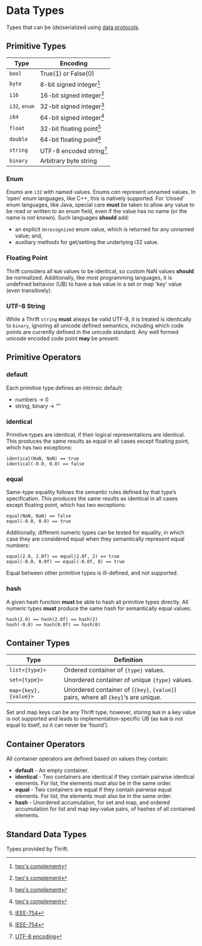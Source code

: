 # Data Types

Types that can be (de)serialized using [data protocols](../protocol/data.md).

## Primitive Types

Type | Encoding
---|---
`bool` | True(1) or False(0)
`byte` | 8-bit signed integer[^1]
`i16` | 16-bit signed integer[^1]
`i32`, `enum` | 32-bit signed integer[^1]
`i64` | 64-bit signed integer[^1]
`float` | 32-bit floating point[^2]
`double` | 64-bit floating point[^2]
`string` | UTF-8 encoded string[^3]
`binary` | Arbitrary byte string

[^1]: [two's complement](https://en.wikipedia.org/wiki/Two%27s_complement)

[^2]: [IEEE-754](https://en.wikipedia.org/wiki/IEEE_754)

[^3]: [UTF-8 encoding](https://en.wikipedia.org/wiki/UTF-8)

### Enum

Enums are `i32` with named values. Enums *can* represent unnamed values. In ‘open’ enum languages, like C++, this is natively supported. For ‘closed’ enum languages, like Java, special care **must** be taken to allow any value to be read or written to an enum field, even if the value has no name (or the name is not known). Such languages **should** add:

- an explicit `Unrecognized` enum value, which is returned for any unnamed value; and,
- auxiliary methods for get/setting the underlying i32 value.

### Floating Point

Thrift considers all `NaN` values to be identical, so custom NaN values **should** be normalized. Additionally, like most programming languages, it is undefined behavior (UB) to have a `NaN` value in a set or map ‘key’ value (even transitively).

### UTF-8 String

While a Thrift `string` **must** always be valid UTF-8, it is treated is identically to `binary`, ignoring all unicode defined semantics, including  which code points are currently defined in the unicode standard. Any well formed unicode encoded code point **may** be present.

## Primitive Operators

### default

Each primitive type defines an intrinsic default:

- numbers → 0
- string, binary → “”

### identical

Primitive types are identical, if their logical representations are identical. This produces the same results as equal in all cases except floating point, which has two exceptions:

    identical(NaN, NaN) == true
    identical(-0.0, 0.0) == false

### equal

Same-type equality follows the semantic rules defined by that type’s specification. This produces the same results as identical in all cases except floating point, which has two exceptions:

    equal(NaN, NaN) == false
    equal(-0.0, 0.0) == true

Additionally, different numeric types can be tested for equality, in which case they are considered equal when they semantically represent equal numbers:

    equal(2.0, 2.0f) == equal(2.0f, 2) == true
    equal(-0.0, 0.0f) == equal(-0.0f, 0) == true

Equal between other primitive types is ill-defined, and not supported.

### hash

A given hash function **must** be able to hash all primitive types directly. All numeric types **must** produce the same hash for semantically equal values:

    hash(2.0) == hash(2.0f) == hash(2)
    hash(-0.0) == hash(0.0f) == hash(0)

## Container Types

Type | Definition
---|---
`list<{type}>` | Ordered container of `{type}` values.
`set<{type}>` | Unordered container of unique `{type}` values.
`map<{key}, {value}>` | Unordered container of (`{key}`, `{value}`) pairs, where all `{key}`‘s are unique.

Set and map keys can be any Thrift type; however, storing `NaN` in a key value is not supported and leads to implementation-specific UB (as `NaN` is not equal to itself, so it can never be ‘found’).

## Container Operators

All container operators are defined based on values they contain:

- **default** - An empty container.
- **identical** - Two containers are identical if they contain pairwise identical elements. For list, the elements must also be in the same order.
- **equal** - Two containers are equal if they contain pairwise equal elements. For list, the elements must also be in the same order.
- **hash** - Unordered accumulation, for set and map, and ordered accumulation for list and map key-value pairs, of hashes of all contained elements.

## Standard Data Types

Types provided by Thrift.
